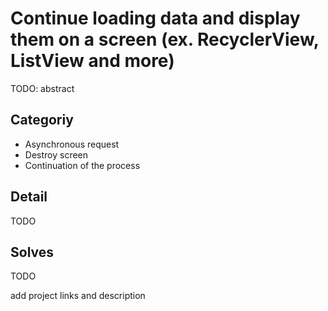# Continue loading data and display them on a screen (ex. RecyclerView, ListView and more)

TODO: abstract

## Categoriy

- Asynchronous request
- Destroy screen
- Continuation of the process

## Detail

TODO


## Solves

TODO

add project links and description